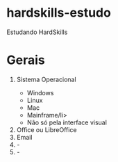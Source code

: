 # hardskills-estudo
Estudando HardSkills
<!DOCTYPE html>
 
<html>
 <head>
    <title> Hard Skills: </title>
  <meta name="description" content="Veja o que é necessário aprender para ser um webmaster">
 </head>
 
 <body>
  <h1>Gerais</h1>
 
  <ol>
   <li>Sistema Operacional</li>
   <ul>
    <li>Windows</li>
     <li>Linux</li>
     <li>Mac</li>
     <li>Mainframe/li>
     <li>Não só pela interface visual</li>
   </ul>
   <li>Office ou LibreOffice</li>
   <li>Email</li>
   <li>-</li>
   <li>-</li>
  </ol>
 
 </body>
 
</html>

